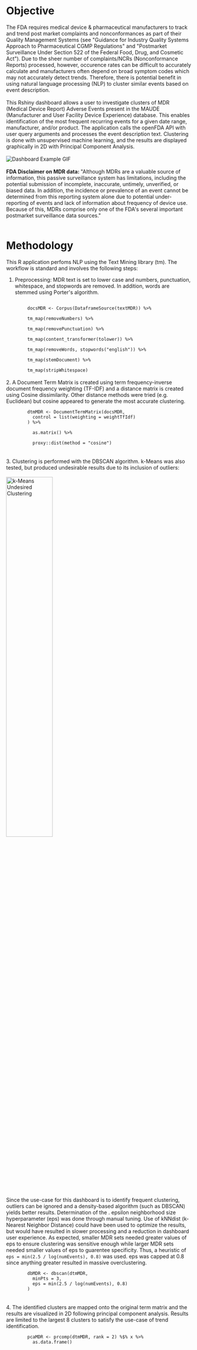 # Objective 
The FDA requires medical device & pharmaceutical manufacturers to track and trend post market complaints and nonconformances as part of their Quality Management Systems (see "Guidance for Industry Quality Systems Approach to Pharmaceutical CGMP Regulations" and "Postmarket Surveillance Under Section 522 of the Federal Food, Drug, and Cosmetic Act").  Due to the sheer number of complaints/NCRs (Nonconformance Reports) processed, however, occurence rates can be difficult to accurately calculate and manufacturers often depend on broad symptom codes which may not accurately detect trends.  Therefore, there is potential benefit in using natural language processing (NLP) to cluster similar events based on event description.
</br>
</br>
This Rshiny dashboard allows a user to investigate clusters of MDR (Medical Device Report) Adverse Events present in the MAUDE (Manufacturer and User Facility Device Experience) database.  This enables identification of the most frequent recurring events for a given date range, manufacturer, and/or product.  The application calls the openFDA API with user query arguments and processes the event description text.  Clustering is done with unsupervised machine learning, and the results are displayed graphically in 2D with Principal Component Analysis.
</br>
</br>
![Dashboard Example GIF](https://i.imgur.com/kplT9VJ.gif)
</br>
</br>
<strong>FDA Disclaimer on MDR data: </strong> "Although MDRs are a valuable source of information, this passive surveillance system has limitations, including the potential submission of incomplete, inaccurate, untimely, unverified, or biased data. In addition, the incidence or prevalence of an event cannot be determined from this reporting system alone due to potential under-reporting of events and lack of information about frequency of device use. Because of this, MDRs comprise only one of the FDA's several important postmarket surveillance data sources."
</br>
</br>

# Methodology
This R application perfoms NLP using the Text Mining library (tm).  The workflow is standard and involves the following steps:
<br/>
1.  Preprocessing:  MDR text is set to lower case and numbers, punctuation, whitespace, and stopwords are removed.  In addition, words are stemmed using Porter's algorithm. <br/>
<code>    
        docsMDR <- Corpus(DataframeSource(textMDR)) %>% <br/>  
        tm_map(removeNumbers) %>% <br/>  
        tm_map(removePunctuation) %>% <br/>  
        tm_map(content_transformer(tolower)) %>% <br/>  
        tm_map(removeWords, stopwords("english")) %>% <br/>  
        tm_map(stemDocument) %>% <br/>  
        tm_map(stripWhitespace) </code> <br/>  
<br/>
2.  A Document Term Matrix is created using term frequency-inverse document frequency weighting (TF-IDF) and a distance matrix is created using Cosine dissimilarity.  Other distance methods were tried (e.g. Euclidean) but cosine appeared to generate the most accurate clustering. <br/>
<code>   
        dtmMDR <- DocumentTermMatrix(docsMDR,
          control = list(weighting = weightTfIdf)
        ) %>% <br/>  
          as.matrix() %>% <br/>  
          proxy::dist(method = "cosine") 
</code> 
<br/>
<br/>
3.  Clustering is performed with the DBSCAN algorithm.  k-Means was also tested, but produced undesirable results due to its inclusion of outliers: <br/>
<br/>
<img src="https://i.imgur.com/jlH2RCk.png" alt="k-Means Undesired Clustering" width="50%">  
<br/>
Since the use-case for this dashboard is to identify frequent clustering, outliers can be ignored and a density-based algorithm (such as DBSCAN) yields better results.  Determination of the .  epsilon neighborhood size hyperparameter (eps) was done through manual tuning.  Use of kNNdist (k-Nearest Neighbor Distance) could have been used to optimize the results, but would have resulted in slower processing and a reduction in dashboard user experience.  As expected, smaller MDR sets needed greater values of eps to ensure clustering was sensitive enough while larger MDR sets needed smaller values of eps to guarentee specificity.  Thus, a heuristic of <code>eps = min(2.5 / log(numEvents), 0.8)</code> was used. eps was capped at 0.8 since anything greater resulted in massive overclustering. <br/>
<code>  
        dbMDR <- dbscan(dtmMDR,
          minPts = 3,
          eps = min(2.5 / log(numEvents), 0.8)
        )
</code>
<br/>
<br/>
4.  The identified clusters are mapped onto the original term matrix and the results are visualized in 2D following principal component analysis.  Results are limited to the largest 8 clusters to satisfy the use-case of trend identification. <br/>
<code>    
        pcaMDR <- prcomp(dtmMDR, rank = 2) %$% x %>%  
          as.data.frame()
</code>